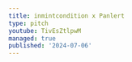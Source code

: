 ```yaml
---
title: inmintcondition x Panlert
type: pitch
youtube: TivEsZtlpwM
managed: true
published: '2024-07-06'
---
```

